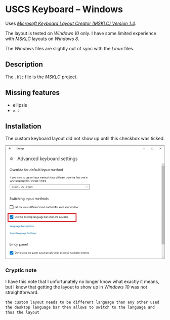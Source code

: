 # USCS Keyboard – Windows

Uses *[Microsoft Keyboard Layout Creator (MSKLC) Version 1.4](https://www.microsoft.com/en-us/download/details.aspx?id=102134)*.

The layout is tested on *Windows 10* only. I have some limited experience with *MSKLC* layouts on *Windows 8*.

The *Windows* files are slightly out of sync with the *Linux* files.

## Description

The `.klc` file is the *MSKLC* project.

## Missing features

- ellipsis
- × ÷

## Installation

The custom keyboard layout did not show up until this checkbox was ticked.

![settings](settings.jpg)

### Cryptic note

I have this note that I unfortunately no longer know what exactly it means, but I know that getting the layout to show up in *Windows 10* was not straightforward.

```
the custom layout needs to be different language than any other used
the desktop language bar then allows to switch to the language and thus the layout
```